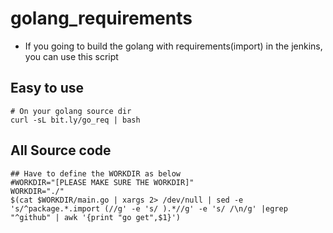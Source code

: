 # golang_requirements
* If you going to build the golang with requirements(import) in the jenkins, you can use this script

## Easy to use
```
# On your golang source dir
curl -sL bit.ly/go_req | bash
```

## All Source code
```
## Have to define the WORKDIR as below
#WORKDIR="[PLEASE MAKE SURE THE WORKDIR]"
WORKDIR="./"
$(cat $WORKDIR/main.go | xargs 2> /dev/null | sed -e 's/^package.*.import (//g' -e 's/ ).*//g' -e 's/ /\n/g' |egrep "^github" | awk '{print "go get",$1}')
```
